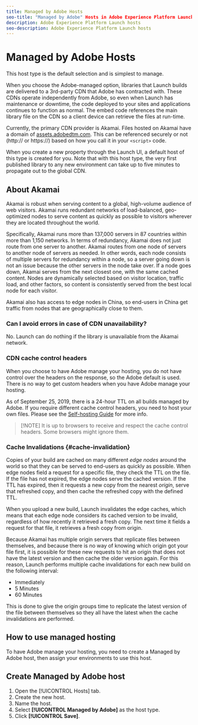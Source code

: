 ```yaml
---
title: Managed by Adobe Hosts
seo-title: "Managed by Adobe" Hosts in Adobe Experience Platform Launch
description: Adobe Experience Platform Launch hosts
seo-description: Adobe Experience Platform Launch hosts
---
```


# Managed by Adobe Hosts

This host type is the default selection and is simplest to manage.

When you choose the Adobe-managed option, libraries that Launch builds are delivered to a 3rd-party CDN that Adobe has contracted with. These CDNs operate independently from Adobe, so even when Launch has maintenance or downtime, the code deployed to your sites and applications continues to function as normal. The embed code references the main library file on the CDN so a client device can retrieve the files at run-time.

Currently, the primary CDN provider is Akamai. Files hosted on Akamai have a domain of [assets.adobedtm.com](https://assets.adobedtm.com). This can be referenced securely or not (http:// or https://) based on how you call it in your `<script>` code.

When you create a new property through the Launch UI, a default host of this type is created for you. Note that with this host type, the very first published library to any new environment can take up to five minutes to propagate out to the global CDN.

## About Akamai

Akamai is robust when serving content to a global, high-volume audience of web visitors. Akamai runs redundant networks of load-balanced, geo-optimized nodes to serve content as quickly as possible to visitors wherever they are located throughout the world.

Specifically, Akamai runs more than 137,000 servers in 87 countries within more than 1,150 networks. In terms of redundancy, Akamai does not just route from one server to another. Akamai routes from one node of servers to another node of servers as needed. In other words, each node consists of multiple servers for redundancy within a node, so a server going down is not an issue because the other servers in the node take over. If a node goes down, Akamai serves from the next closest one, with the same cached content. Nodes are dynamically selected based on visitor location, traffic load, and other factors, so content is consistently served from the best local node for each visitor.

Akamai also has access to edge nodes in China, so end-users in China get traffic from nodes that are geographically close to them.

### Can I avoid errors in case of CDN unavailability?

No. Launch can do nothing if the library is unavailable from the Akamai network.

### CDN cache control headers

When you choose to have Adobe manage your hosting, you do not have control over the headers on the response, so the Adobe default is used. There is no way to get custom headers when you have Adobe manage your hosting.

As of September 25, 2019, there is a 24-hour TTL on all builds managed by Adobe.  If you require different cache control headers, you need to host your own files.  Please see the [Self-hosting Guide](launch-reference/publishing/hosts/self-hosting-libraries.md) for more info.

>[!NOTE]  It is up to browsers to receive and respect the cache control headers. Some browsers might ignore them.

### Cache Invalidations {#cache-invalidation}

Copies of your build are cached on many different *edge nodes* around the world so that they can be served to end-users as quickly as possible.  When edge nodes field a request for a specific file, they check the TTL on the file.  If the file has not expired, the edge nodes serve the cached version.  If the TTL has expired, then it requests a new copy from the nearest *origin*, serve that refreshed copy, and then cache the refreshed copy with the defined TTL.

When you upload a new build, Launch invalidates the edge caches, which means that each edge node considers its cached version to be invalid, regardless of how recently it retrieved a fresh copy.  The next time it fields a request for that file, it retrieves a fresh copy from origin.

Because Akamai has multiple origin servers that replicate files between themselves, and because there is no way of knowing which origin got your file first, it is possible for these new requests to hit an origin that does not have the latest version and then cache the older version again.  For this reason, Launch performs multiple cache invalidations for each new build on the following interval:

* Immediately
* 5 Minutes
* 60 Minutes

This is done to give the origin groups time to replicate the latest version of the file between themselves so they all have the latest when the cache invalidations are performed.

## How to use managed hosting

To have Adobe manage your hosting, you need to create a Managed by Adobe host, then assign your environments to use this host.

## Create Managed by Adobe host

1. Open the [!UICONTROL Hosts] tab.
1. Create the new host.
1. Name the host.
1. Select **[!UICONTROL Managed by Adobe]** as the host type.
1. Click **[!UICONTROL Save]**.
